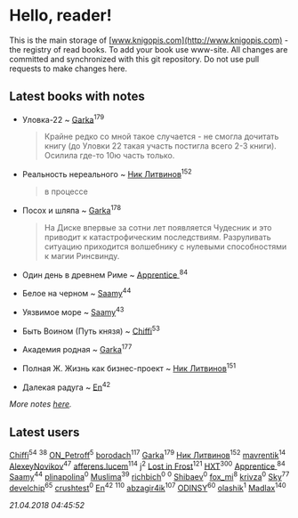 # Hello, reader!
This is the main storage of [www.knigopis.com](http://www.knigopis.com) - the registry of read books.
To add your book use www-site. All changes are committed and synchronized with this git repository.
Do not use pull requests to make changes here.


## Latest books with notes
* Уловка-22 ~ [Garka](users/115/115753719718250012620-google)<sup>179</sup>
    > Крайне редко со мной такое случается - не смогла дочитать книгу (до Уловки 22 такая участь постигла всего 2-3 книги). Осилила где-то 10ю часть только.

* Реальность нереального ~ [Ник Литвинов](users/241/241974816-vkontakte)<sup>152</sup>
    > в процессе

* Посох и шляпа ~ [Garka](users/115/115753719718250012620-google)<sup>178</sup>
    > На Диске впервые за сотни лет появляется Чудесник и это приводит к катастрофическим последствиям. Разруливать ситуацию приходится волшебнику с нулевыми способностями к магии Ринсвинду.

* Один день в древнем Риме ~ [Apprentice ](users/528/52821952-vkontakte)<sup>84</sup>

* Белое на черном ~ [Saamy](users/115/115226508-vkontakte)<sup>44</sup>

* Уязвимое море ~ [Saamy](users/115/115226508-vkontakte)<sup>43</sup>

* Быть Воином (Путь князя) ~ [Chiffi](users/105/105831994080785626680-google)<sup>53</sup>

* Академия родная ~ [Garka](users/115/115753719718250012620-google)<sup>177</sup>

* Полная Ж. Жизнь как бизнес-проект ~ [Ник Литвинов](users/241/241974816-vkontakte)<sup>151</sup>

* Далекая радуга ~ [En](users/333/333646551-vkontakte)<sup>42</sup>


_More notes [here](latest_books_with_notes.md)._


## Latest users
[Chiffi](users/105/105831994080785626680-google)<sup>54</sup> 
[](users/381/381417697-yandex)<sup>38</sup> 
[ON_Petroff](users/107/1079841742132777-facebook)<sup>5</sup> 
[borodach](users/157/15706320-vkontakte)<sup>117</sup> 
[Garka](users/115/115753719718250012620-google)<sup>179</sup> 
[Ник Литвинов](users/241/241974816-vkontakte)<sup>152</sup> 
[mavrentik](users/200/200666735-vkontakte)<sup>14</sup> 
[AlexeyNovikov](users/170/170278332-vkontakte)<sup>47</sup> 
[afferens.lucem](users/196/196071655-vkontakte)<sup>114</sup> 
[j](users/ktl/ktlntk-tumblr)<sup>2</sup> 
[Lost in Frost](users/103/103293621948650602575-google)<sup>121</sup> 
[HXT](users/100/100002563462782-facebook)<sup>300</sup> 
[Apprentice ](users/528/52821952-vkontakte)<sup>84</sup> 
[Saamy](users/115/115226508-vkontakte)<sup>44</sup> 
[plinapolina](users/134/134524956-yandex)<sup>0</sup> 
[Muslima](users/186/1867395113473883-facebook)<sup>39</sup> 
[richbich](users/172/172614868-vkontakte)<sup>0</sup> 
[](users/111/111050419861327579964-google)<sup>0</sup> 
[Shibaev](users/131/1313602812-facebook)<sup>0</sup> 
[fox_mi](users/220/220022778-vkontakte)<sup>8</sup> 
[krivza](users/982/98207696-vkontakte)<sup>0</sup> 
[Sky](users/118/118049897850017649660-google)<sup>77</sup> 
[develchip](users/852/85203415-vkontakte)<sup>65</sup> 
[crushtest](users/107/107195111986699431246-google)<sup>0</sup> 
[En](users/333/333646551-vkontakte)<sup>42</sup> 
[](users/115/115826717712507836033-google)<sup>110</sup> 
[abzagir4ik](users/362/3621623-vkontakte)<sup>107</sup> 
[ODINSY](users/100/100978570902186865324-google)<sup>60</sup> 
[olashik](users/186/18643116-vkontakte)<sup>1</sup> 
[Madlax](users/158/158304782-vkontakte)<sup>140</sup> 


_21.04.2018 04:45:52_
